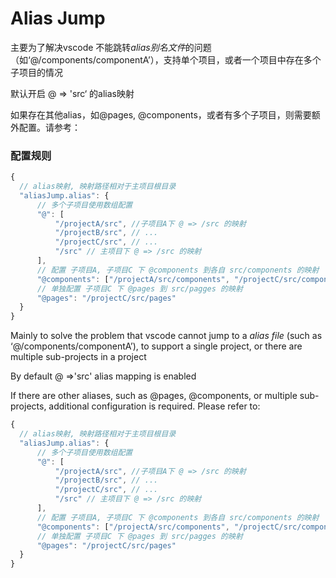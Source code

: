 # Alias Jump

主要为了解决vscode 不能跳转*alias别名文件*的问题（如‘@/components/componentA’），支持单个项目，或者一个项目中存在多个子项目的情况

默认开启 @ => 'src‘ 的alias映射

如果存在其他alias，如@pages, @components，或者有多个子项目，则需要额外配置。请参考：

### 配置规则

```js
{
  // alias映射, 映射路径相对于主项目根目录
  "aliasJump.alias": {
      // 多个子项目使用数组配置
      "@": [
          "/projectA/src", //子项目A下 @ => /src 的映射
          "/projectB/src", // ...
          "/projectC/src", // ...
          "/src" // 主项目下 @ => /src 的映射
      ],
      // 配置 子项目A, 子项目C 下 @components 到各自 src/components 的映射
      "@components": ["/projectA/src/components", "/projectC/src/components"],
      // 单独配置 子项目C 下 @pages 到 src/pagges 的映射
      "@pages": "/projectC/src/pages"
  }
}
```

Mainly to solve the problem that vscode cannot jump to a *alias file* (such as ‘@/components/componentA’), to support a single project, or there are multiple sub-projects in a project

By default @ =>'src' alias mapping is enabled

If there are other aliases, such as @pages, @components, or multiple sub-projects, additional configuration is required. Please refer to:

```js
{
  // alias映射, 映射路径相对于主项目根目录
  "aliasJump.alias": {
      // 多个子项目使用数组配置
      "@": [
          "/projectA/src", //子项目A下 @ => /src 的映射
          "/projectB/src", // ...
          "/projectC/src", // ...
          "/src" // 主项目下 @ => /src 的映射
      ],
      // 配置 子项目A, 子项目C 下 @components 到各自 src/components 的映射
      "@components": ["/projectA/src/components", "/projectC/src/components"],
      // 单独配置 子项目C 下 @pages 到 src/pagges 的映射
      "@pages": "/projectC/src/pages"
  }
}
```